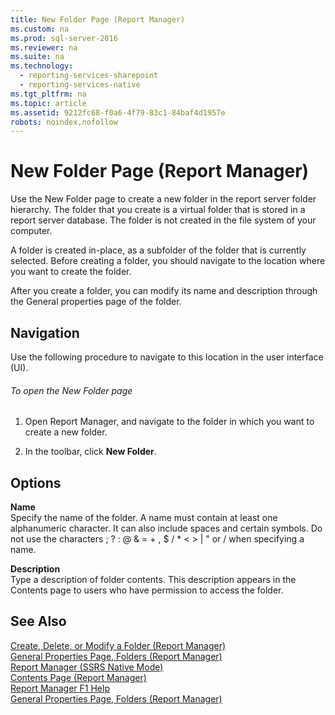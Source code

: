 ```yaml
---
title: New Folder Page (Report Manager)
ms.custom: na
ms.prod: sql-server-2016
ms.reviewer: na
ms.suite: na
ms.technology: 
  - reporting-services-sharepoint
  - reporting-services-native
ms.tgt_pltfrm: na
ms.topic: article
ms.assetid: 9212fc68-f0a6-4f79-83c1-84baf4d1957e
robots: noindex,nofollow
---
```

# New Folder Page (Report Manager)
  Use the New Folder page to create a new folder in the report server folder hierarchy. The folder that you create is a virtual folder that is stored in a report server database. The folder is not created in the file system of your computer.  
  
 A folder is created in\-place, as a subfolder of the folder that is currently selected. Before creating a folder, you should navigate to the location where you want to create the folder.  
  
 After you create a folder, you can modify its name and description through the General properties page of the folder.  
  
## Navigation  
 Use the following procedure to navigate to this location in the user interface \(UI\).  
  
###### To open the New Folder page  
  
1.  Open Report Manager, and navigate to the folder in which you want to create a new folder.  
  
2.  In the toolbar, click **New Folder**.  
  
## Options  
 **Name**  
 Specify the name of the folder. A name must contain at least one alphanumeric character. It can also include spaces and certain symbols. Do not use the characters ; ? : @ & \= \+ , $ \/ \* \< \> | " or \/ when specifying a name.  
  
 **Description**  
 Type a description of folder contents. This description appears in the Contents page to users who have permission to access the folder.  
  
## See Also  
 [Create, Delete, or Modify a Folder &#40;Report Manager&#41;](../../Topics/TopicNameContainA/Create,-Delete,-or-Modify-a-Folder--Report-Manager-.md)   
 [General Properties Page, Folders &#40;Report Manager&#41;](../../Topics/TopicNameNotContainA/General-Properties-Page,-Folders--Report-Manager-.md)   
 [Report Manager  &#40;SSRS Native Mode&#41;](../../Topics/TopicNameNotContainA/Report-Manager---SSRS-Native-Mode-.md)   
 [Contents Page &#40;Report Manager&#41;](../../Topics/TopicNameNotContainA/Contents-Page--Report-Manager-.md)   
 [Report Manager F1 Help](../../Topics/TopicNameNotContainA/Report-Manager-F1-Help.md)   
 [General Properties Page, Folders &#40;Report Manager&#41;](../../Topics/TopicNameNotContainA/General-Properties-Page,-Folders--Report-Manager-.md)  
  
  